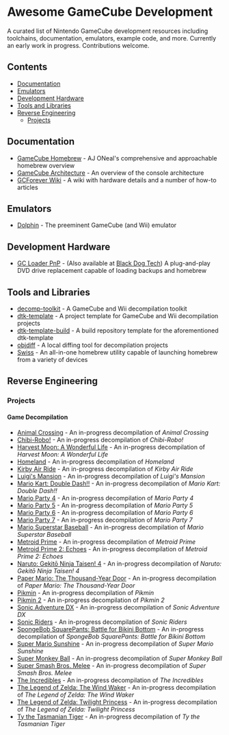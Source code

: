 # Awesome GameCube Development

A curated list of Nintendo GameCube development resources including toolchains, documentation, emulators, example code, and more. Currently an early work in progress. Contributions welcome.

## Contents

* [Documentation](#documentation)
* [Emulators](#emulators)
* [Development Hardware](#development-hardware)
* [Tools and Libraries](#tools-and-libraries)
* [Reverse Engineering](#reverse-engineering)
    * [Projects](#projects)

## Documentation

* [GameCube Homebrew](https://gchomebrew.com) - AJ ONeal's comprehensive and approachable homebrew overview
* [GameCube Architecture](https://www.copetti.org/writings/consoles/gamecube/) - An overview of the console architecture
* [GCForever Wiki](https://www.gc-forever.com/wiki/) - A wiki with hardware details and a number of how-to articles

## Emulators

* [Dolphin](https://dolphin-emu.org) - The preeminent GameCube (and Wii) emulator

## Development Hardware

* [GC Loader PnP](https://gc-loader.com) - (Also available at [Black Dog Tech](https://www.black-dog.tech/gc-loader-pnp.html)) A plug-and-play DVD drive replacement capable of loading backups and homebrew

## Tools and Libraries

* [decomp-toolkit](https://github.com/encounter/decomp-toolkit) - A GameCube and Wii decompilation toolkit
* [dtk-template](https://github.com/encounter/dtk-template) - A project template for GameCube and Wii decompilation projects
* [dtk-template-build](https://github.com/encounter/dtk-template-build) - A build repository template for the aforementioned dtk-template
* [objdiff](https://github.com/encounter/objdiff) - A local diffing tool for decompilation projects
* [Swiss](https://github.com/emukidid/swiss-gc) - An all-in-one homebrew utility capable of launching homebrew from a variety of devices

## Reverse Engineering

### Projects

#### Game Decompilation

* [Animal Crossing](https://github.com/acreteam/ac-decomp) - An in-progress decompilation of _Animal Crossing_
* [Chibi-Robo!](https://github.com/eavpsp/cbr_decomp) - An in-progress decompilation of _Chibi-Robo!_
* [Harvest Moon: A Wonderful Life](https://github.com/ChrisNonyminus/hmawl) - An in-progress decompilation of _Harvest Moon: A Wonderful Life_
* [Homeland](https://github.com/bttrdrgn/homeland) - An in-progress decompilation of _Homeland_
* [Kirby Air Ride](https://github.com/doldecomp/kar) - An in-progress decompilation of _Kirby Air Ride_
* [Luigi's Mansion](https://github.com/Sage-of-Mirrors/zmansion) - An in-progress decompilation of _Luigi's Mansion_
* [Mario Kart: Double Dash!!](https://github.com/SwareJonge/mkdd) - An in-progress decompilation of _Mario Kart: Double Dash!!_
* [Mario Party 4](https://github.com/mariopartyrd/marioparty4) - An in-progress decompilation of _Mario Party 4_
* [Mario Party 5](https://github.com/mariopartyrd/marioparty5) - An in-progress decompilation of _Mario Party 5_
* [Mario Party 6](https://github.com/mariopartyrd/marioparty6) - An in-progress decompilation of _Mario Party 6_
* [Mario Party 7](https://github.com/mariopartyrd/marioparty7) - An in-progress decompilation of _Mario Party 7_
* [Mario Superstar Baseball](https://github.com/roeming/mssbdecomp) - An in-progress decompilation of _Mario Superstar Baseball_
* [Metroid Prime](https://github.com/PrimeDecomp/prime) - An in-progress decompilation of _Metroid Prime_
* [Metroid Prime 2: Echoes](https://github.com/PrimeDecomp/echoes) - An in-progress decompilation of _Metroid Prime 2: Echoes_
* [Naruto: Gekitō Ninja Taisen! 4](https://github.com/doldecomp/gnt4) - An in-progress decompilation of _Naruto: Gekitō Ninja Taisen! 4_
* [Paper Mario: The Thousand-Year Door](https://github.com/doldecomp/ttyd) - An in-progress decompilation of _Paper Mario: The Thousand-Year Door_
* [Pikmin](https://github.com/projectPiki/pikmin) - An in-progress decompilation of _Pikmin_
* [Pikmin 2](https://github.com/projectPiki/pikmin2) - An in-progress decompilation of _Pikmin 2_
* [Sonic Adventure DX](https://github.com/doldecomp/sadx) - An in-progress decompilation of _Sonic Adventure DX_
* [Sonic Riders](https://github.com/doldecomp/sonicriders) - An in-progress decompilation of _Sonic Riders_
* [SpongeBob SquarePants: Battle for Bikini Bottom](https://github.com/bfbbdecomp/bfbb) - An in-progress decompilation of _SpongeBob SquarePants: Battle for Bikini Bottom_
* [Super Mario Sunshine](https://github.com/doldecomp/sms) - An in-progress decompilation of _Super Mario Sunshine_
* [Super Monkey Ball](https://github.com/camthesaxman/smb-decomp) - An in-progress decompilation of _Super Monkey Ball_
* [Super Smash Bros. Melee](https://github.com/doldecomp/melee) - An in-progress decompilation of _Super Smash Bros. Melee_
* [The Incredibles](https://github.com/seilweiss/incredibles) - An in-progress decompilation of _The Incredibles_
* [The Legend of Zelda: The Wind Waker](https://github.com/zeldaret/tww) - An in-progress decompilation of _The Legend of Zelda: The Wind Waker_
* [The Legend of Zelda: Twilight Princess](https://github.com/zeldaret/tp) - An in-progress decompilation of _The Legend of Zelda: Twilight Princess_
* [Ty the Tasmanian Tiger](https://github.com/1superchip/ty-decomp) - An in-progress decompilation of _Ty the Tasmanian Tiger_
